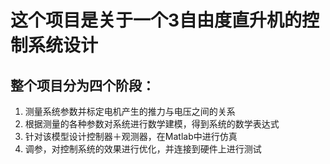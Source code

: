 # 这个项目是关于一个3自由度直升机的控制系统设计

## 整个项目分为四个阶段：
1. 测量系统参数并标定电机产生的推力与电压之间的关系
2. 根据测量的各种参数对系统进行数学建模，得到系统的数学表达式
3. 针对该模型设计控制器＋观测器，在Matlab中进行仿真
4. 调参，对控制系统的效果进行优化，并连接到硬件上进行测试
